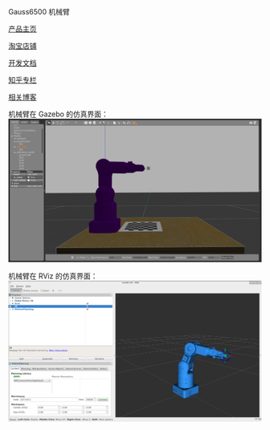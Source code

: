 
Gauss6500 机械臂

[产品主页](http://gauss.tonyrobotics.com/ "产品主页")  

[淘宝店铺](https://item.taobao.com/item.htm?spm=a230r.1.14.1.46962f47OKzNW6&id=586250996678&ns=1&abbucket=10#detail "淘宝店铺")

[开发文档](https://www.kancloud.cn/itfanr/gauss_doc_1/971823 "开发文档")

[知乎专栏](https://zhuanlan.zhihu.com/c_1086677718430425088 "知乎专栏")

[相关博客](https://blog.csdn.net/itfanr/article/details/87078352)

机械臂在 Gazebo 的仿真界面： 
![gauss_gazebo](gauss6500/img/gauss_gazebo.png)

机械臂在 RViz 的仿真界面：
![gauss_rviz](gauss6500/img/gauss_rviz.png)